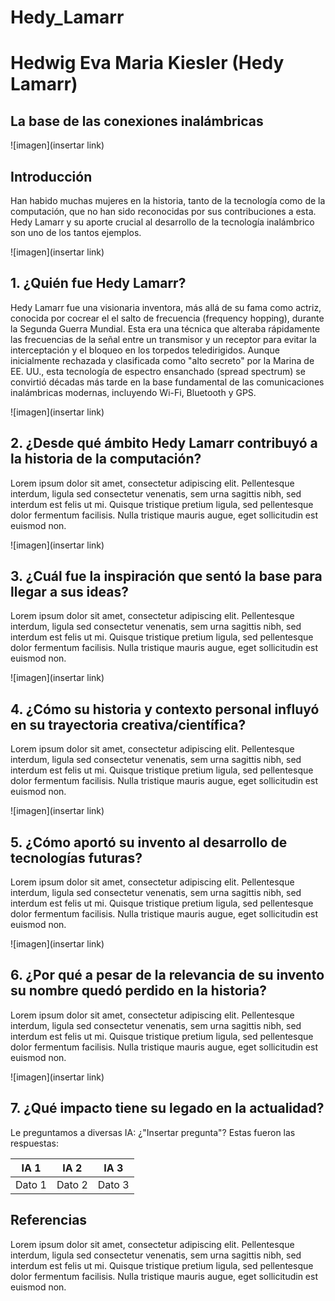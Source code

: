 # Hedy_Lamarr
# **Hedwig Eva Maria Kiesler (Hedy Lamarr)**
## **La base de las conexiones inalámbricas**

![imagen](insertar link)

## **Introducción**
Han habido muchas mujeres en la historia, tanto de la tecnología como de la computación, que no han sido reconocidas por sus contribuciones a esta. Hedy Lamarr y su aporte crucial al desarrollo de la tecnología inalámbrico son uno de los tantos ejemplos.

![imagen](insertar link)

## **1. ¿Quién fue Hedy Lamarr?**

Hedy Lamarr fue una visionaria inventora, más allá de su fama como actriz, conocida por cocrear el el salto de frecuencia (frequency hopping), durante la Segunda Guerra Mundial. Esta era una técnica que alteraba rápidamente las frecuencias de la señal entre un transmisor y un receptor para evitar la interceptación y el bloqueo en los torpedos teledirigidos. Aunque inicialmente rechazada y clasificada como "alto secreto" por la Marina de EE. UU., esta tecnología de espectro ensanchado (spread spectrum) se convirtió décadas más tarde en la base fundamental de las comunicaciones inalámbricas modernas, incluyendo Wi-Fi, Bluetooth y GPS.

![imagen](insertar link)

## **2. ¿Desde qué ámbito Hedy Lamarr contribuyó a la historia de la computación?**

Lorem ipsum dolor sit amet, consectetur adipiscing elit. Pellentesque interdum, ligula sed consectetur venenatis, sem urna sagittis nibh, sed interdum est felis ut mi. Quisque tristique pretium ligula, sed pellentesque dolor fermentum facilisis. Nulla tristique mauris augue, eget sollicitudin est euismod non.

![imagen](insertar link)

## **3. ¿Cuál fue la inspiración que sentó la base para llegar a sus ideas?**

Lorem ipsum dolor sit amet, consectetur adipiscing elit. Pellentesque interdum, ligula sed consectetur venenatis, sem urna sagittis nibh, sed interdum est felis ut mi. Quisque tristique pretium ligula, sed pellentesque dolor fermentum facilisis. Nulla tristique mauris augue, eget sollicitudin est euismod non.

![imagen](insertar link)

## **4. ¿Cómo su historia y contexto personal influyó en su trayectoria creativa/científica?**

Lorem ipsum dolor sit amet, consectetur adipiscing elit. Pellentesque interdum, ligula sed consectetur venenatis, sem urna sagittis nibh, sed interdum est felis ut mi. Quisque tristique pretium ligula, sed pellentesque dolor fermentum facilisis. Nulla tristique mauris augue, eget sollicitudin est euismod non.

![imagen](insertar link)


## **5. ¿Cómo aportó su invento al desarrollo de tecnologías futuras?**

Lorem ipsum dolor sit amet, consectetur adipiscing elit. Pellentesque interdum, ligula sed consectetur venenatis, sem urna sagittis nibh, sed interdum est felis ut mi. Quisque tristique pretium ligula, sed pellentesque dolor fermentum facilisis. Nulla tristique mauris augue, eget sollicitudin est euismod non.

![imagen](insertar link)

## **6. ¿Por qué a pesar de la relevancia de su invento su nombre quedó perdido en la historia?**

Lorem ipsum dolor sit amet, consectetur adipiscing elit. Pellentesque interdum, ligula sed consectetur venenatis, sem urna sagittis nibh, sed interdum est felis ut mi. Quisque tristique pretium ligula, sed pellentesque dolor fermentum facilisis. Nulla tristique mauris augue, eget sollicitudin est euismod non.

![imagen](insertar link)

## **7. ¿Qué impacto tiene su legado en la actualidad?**

Le preguntamos a diversas IA: ¿"Insertar pregunta"? Estas fueron las respuestas:


| IA 1      |    IA 2   |    IA 3   |
|-----------|-----------|-----------|
| Dato 1    | Dato 2    | Dato 3    |


## Referencias
Lorem ipsum dolor sit amet, consectetur adipiscing elit. Pellentesque interdum, ligula sed consectetur venenatis, sem urna sagittis nibh, sed interdum est felis ut mi. Quisque tristique pretium ligula, sed pellentesque dolor fermentum facilisis. Nulla tristique mauris augue, eget sollicitudin est euismod non.
